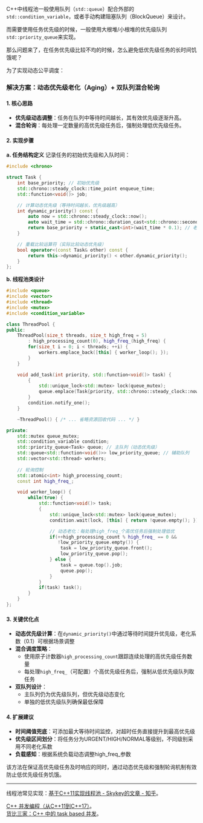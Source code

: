 
C++中线程池一般使用队列（`std::queue`）配合外部的`std::condition_variable`，或者手动构建阻塞队列（BlockQueue）来设计。  

而需要使用任务优先级的时候，一般使用大根堆/小根堆的优先级队列`std::priority_queue`来实现。  

那么问题来了，在任务优先级比较不均的时候，怎么避免低优先级任务的长时间饥饿呢？

为了实现动态公平调度：

### 解决方案：动态优先级老化（Aging）+ 双队列混合轮询

#### 1. 核心思路
- **优先级动态调整**：任务在队列中等待时间越长，其有效优先级逐渐升高。
- **混合轮询**：每处理一定数量的高优先级任务后，强制处理低优先级任务。

#### 2. 实现步骤

**a. 任务结构定义**
记录任务的初始优先级和入队时间：
```cpp
#include <chrono>

struct Task {
    int base_priority; // 初始优先级
    std::chrono::steady_clock::time_point enqueue_time;
    std::function<void()> job;

    // 计算动态优先级（等待时间越长，优先级越高）
    int dynamic_priority() const {
        auto now = std::chrono::steady_clock::now();
        auto wait_time = std::chrono::duration_cast<std::chrono::seconds>(now - enqueue_time).count();
        return base_priority + static_cast<int>(wait_time * 0.1); // 老化系数可调
    }

    // 重载比较运算符（实际比较动态优先级）
    bool operator<(const Task& other) const {
        return this->dynamic_priority() < other.dynamic_priority(); 
    }
};
```

**b. 线程池类设计**
```cpp
#include <queue>
#include <vector>
#include <thread>
#include <mutex>
#include <condition_variable>

class ThreadPool {
public:
    ThreadPool(size_t threads, size_t high_freq = 5) 
        : high_processing_count(0), high_freq_(high_freq) {
        for(size_t i = 0; i < threads; ++i) {
            workers.emplace_back([this] { worker_loop(); });
        }
    }

    void add_task(int priority, std::function<void()> task) {
        {
            std::unique_lock<std::mutex> lock(queue_mutex);
            queue.emplace(Task{priority, std::chrono::steady_clock::now(), task});
        }
        condition.notify_one();
    }

    ~ThreadPool() { /* ... 省略资源回收代码 ... */ }

private:
    std::mutex queue_mutex;
    std::condition_variable condition;
    std::priority_queue<Task> queue; // 主队列（动态优先级）
    std::queue<std::function<void()>> low_priority_queue; // 辅助队列
    std::vector<std::thread> workers;
    
    // 轮询控制
    std::atomic<int> high_processing_count;
    const int high_freq_;

    void worker_loop() {
        while(true) {
            std::function<void()> task;
            {
                std::unique_lock<std::mutex> lock(queue_mutex);
                condition.wait(lock, [this] { return !queue.empty(); });

                // 动态老化：每处理high_freq_个高优任务后强制处理低优
                if(++high_processing_count % high_freq_ == 0 && 
                   !low_priority_queue.empty()) {
                    task = low_priority_queue.front();
                    low_priority_queue.pop();
                } else {
                    task = queue.top().job;
                    queue.pop();
                }
            }
            if(task) task();
        }
    }
};
```

#### 3. 关键优化点
- **动态优先级计算**：在`dynamic_priority()`中通过等待时间提升优先级，老化系数（0.1）可根据场景调整
- **混合调度策略**：
  - 使用原子计数器`high_processing_count`跟踪连续处理的高优先级任务数量
  - 每处理`high_freq_`（可配置）个高优先级任务后，强制从低优先级队列取任务
- **双队列设计**：
  - 主队列仍为优先级队列，但优先级动态变化
  - 单独的低优先级队列确保最低保障

#### 4. 扩展建议
- **时间阈值兜底**：可添加最大等待时间监控，对超时任务直接提升到最高优先级
- **优先级区间划分**：将任务分为URGENT/HIGH/NORMAL等级别，不同级别采用不同老化系数
- **负载感知**：根据系统负载动态调整high_freq_参数

该方法在保证高优先级任务及时响应的同时，通过动态优先级和强制轮询机制有效防止低优先级任务饥饿。

---

线程池常见实现：[基于C++11实现线程池 - Skykey的文章 - 知乎](https://zhuanlan.zhihu.com/p/367309864)。

[C++ 并发编程（从C++11到C++17）](https://paul.pub/cpp-concurrency/)。  
[货比三家：C++ 中的 task based 并发](https://segmentfault.com/a/1190000002706259)。